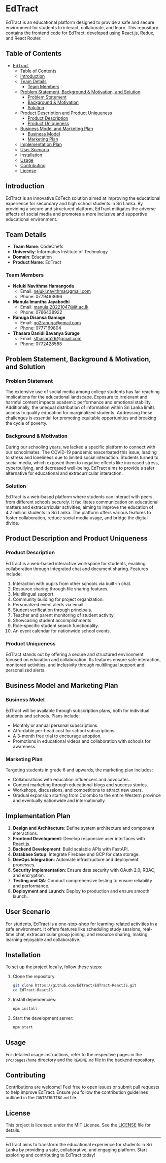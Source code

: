 # EdTract

EdTract is an educational platform designed to provide a safe and secure environment for students to interact, collaborate, and learn. This repository contains the frontend code for EdTract, developed using React.js, Redux, and React Router.

## Table of Contents

- [EdTract](#edtract)
  - [Table of Contents](#table-of-contents)
  - [Introduction](#introduction)
  - [Team Details](#team-details)
    - [Team Members](#team-members)
  - [Problem Statement, Background \& Motivation, and Solution](#problem-statement-background--motivation-and-solution)
    - [Problem Statement](#problem-statement)
    - [Background \& Motivation](#background--motivation)
    - [Solution](#solution)
  - [Product Description and Product Uniqueness](#product-description-and-product-uniqueness)
    - [Product Description](#product-description)
    - [Product Uniqueness](#product-uniqueness)
  - [Business Model and Marketing Plan](#business-model-and-marketing-plan)
    - [Business Model](#business-model)
    - [Marketing Plan](#marketing-plan)
  - [Implementation Plan](#implementation-plan)
  - [User Scenario](#user-scenario)
  - [Installation](#installation)
  - [Usage](#usage)
  - [Contributing](#contributing)
  - [License](#license)

## Introduction

EdTract is an innovative EdTech solution aimed at improving the educational experience for secondary and high school students in Sri Lanka. By providing a secure and structured platform, EdTract mitigates the adverse effects of social media and promotes a more inclusive and supportive educational environment.

## Team Details

- **Team Name**: CodeChefs
- **University**: Informatics Institute of Technology
- **Domain**: Education
- **Product Name**: EdTract

### Team Members

- **Neluki Navithma Hamangoda**
  - Email: [neluki.navithma@gmail.com](mailto:neluki.navithma@gmail.com)
  - Phone: 0779493696
- **Manula Imantha Jayabodhi**
  - Email: [manula.20221047@iit.ac.lk](mailto:manula.20221047@iit.ac.lk)
  - Phone: 0766438922
- **Ranuga Disansa Gamage**
  - Email: [go2ranuga@gmail.com](mailto:go2ranuga@gmail.com)
  - Phone: 0777169804
- **Thasara Danidi Bavanya Surage**
  - Email: [sthasara26@gmail.com](mailto:sthasara26@gmail.com)
  - Phone: 0772428588

## Problem Statement, Background & Motivation, and Solution

### Problem Statement

The extensive use of social media among college students has far-reaching implications for the educational landscape. Exposure to irrelevant and harmful content impacts academic performance and emotional stability. Additionally, the unequal distribution of information within Sri Lanka limits access to quality education for marginalized students. Addressing these challenges is essential for promoting equitable opportunities and breaking the cycle of poverty.

### Background & Motivation

During our schooling years, we lacked a specific platform to connect with our schoolmates. The COVID-19 pandemic exacerbated this issue, leading to stress and loneliness due to limited social interaction. Students turned to social media, which exposed them to negative effects like increased stress, cyberbullying, and decreased well-being. EdTract aims to provide a safer alternative for educational and extracurricular interaction.

### Solution

EdTract is a web-based platform where students can interact with peers from different schools securely. It facilitates communication on educational matters and extracurricular activities, aiming to improve the education of 4.2 million students in Sri Lanka. The platform offers various features to foster collaboration, reduce social media usage, and bridge the digital divide.

## Product Description and Product Uniqueness

### Product Description

EdTract is a web-based interactive workspace for students, enabling collaboration through integrated chat and document sharing. Features include:

1. Interaction with pupils from other schools via built-in chat.
2. Resource sharing through file sharing features.
3. Multilingual support.
4. Community building for project organization.
5. Personalized event alerts via email.
6. Student verification through principals.
7. Teacher and parent monitoring of student activity.
8. Showcasing student accomplishments.
9. Role-specific student search functionality.
10. An event calendar for nationwide school events.

### Product Uniqueness

EdTract stands out by offering a secure and structured environment focused on education and collaboration. Its features ensure safe interaction, monitored activities, and inclusivity through multilingual support and personalized alerts.

## Business Model and Marketing Plan

### Business Model

EdTract will be available through subscription plans, both for individual students and schools. Plans include:

- Monthly or annual personal subscriptions.
- Affordable per-head cost for school subscriptions.
- A 3-month free trial to encourage adoption.
- Promotions in educational videos and collaboration with schools for awareness.

### Marketing Plan

Targeting students in grade 6 and upwards, the marketing plan includes:

- Collaborations with education influencers and advocates.
- Content marketing through educational blogs and success stories.
- Workshops, discussions, and competitions to attract new users.
- Gradual expansion starting from Colombo to the entire Western province and eventually nationwide and internationally.

## Implementation Plan

1. **Design and Architecture**: Define system architecture and component interactions.
2. **Frontend Development**: Develop responsive user interfaces with React.js.
3. **Backend Development**: Build scalable APIs with FastAPI.
4. **Database Setup**: Integrate Firebase and GCP for data storage.
5. **DevOps Integration**: Automate infrastructure and deployment processes.
6. **Security Implementation**: Ensure data security with OAuth 2.0, RBAC, and encryption.
7. **Testing and QA**: Conduct comprehensive testing to ensure reliability and performance.
8. **Deployment and Launch**: Deploy to production and ensure smooth launch.

## User Scenario

For students, EdTract is a one-stop-shop for learning-related activities in a safe environment. It offers features like scheduling study sessions, real-time chat, extracurricular group joining, and resource sharing, making learning enjoyable and collaborative.

## Installation

To set up the project locally, follow these steps:

1. Clone the repository:

   ```bash
   git clone https://github.com/EdTract/EdTract-ReactJS.git
   cd EdTract-ReactJS
   ```

2. Install dependencies:

   ```bash
   npm install
   ```

3. Start the development server:
   ```bash
   npm start
   ```

## Usage

For detailed usage instructions, refer to the respective pages in the `src/pages/home` directory and the `README.md` file in the backend repository.

## Contributing

Contributions are welcome! Feel free to open issues or submit pull requests to help improve EdTract. Ensure you follow the contribution guidelines outlined in the `CONTRIBUTING.md` file.

## License

This project is licensed under the MIT License. See the [LICENSE](LICENSE) file for details.

---

EdTract aims to transform the educational experience for students in Sri Lanka by providing a safe, collaborative, and engaging platform. Start exploring and contributing to EdTract today!
